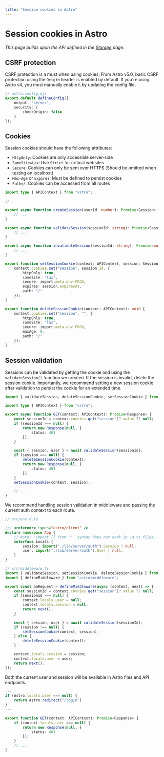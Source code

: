 ```yaml
---
title: "Session cookies in Astro"
---
```


# Session cookies in Astro

_This page builds upon the API defined in the [Storage](/sessions/storage) page._

## CSRF protection

CSRF protection is a must when using cookies. From Astro v5.0, basic CSRF protection using the `Origin` header is enabled by default. If you're using Astro v4, you must manually enable it by updating the config file.

```ts
// astro.config.mjs
export default defineConfig({
	output: "server",
	security: {
		checkOrigin: false
	}
});
```

## Cookies

Session cookies should have the following attributes:

- `HttpOnly`: Cookies are only accessible server-side
- `SameSite=Lax`: Use `Strict` for critical websites
- `Secure`: Cookies can only be sent over HTTPS (Should be omitted when testing on localhost)
- `Max-Age` or `Expires`: Must be defined to persist cookies
- `Path=/`: Cookies can be accessed from all routes

```ts
import type { APIContext } from "astro";

// ...

export async function createSession(userId: number): Promise<Session> {
	// ...
}

export async function validateSession(sessionId: string): Promise<SessionValidationResult> {
	// ...
}

export async function invalidateSession(sessionId: string): Promise<void> {
	// ...
}

export function setSessionCookie(context: APIContext, session: Session): void {
	context.cookies.set("session", session.id, {
		httpOnly: true,
		sameSite: "lax",
		secure: import.meta.env.PROD,
		expires: session.expiresAt,
		path: "/"
	});
}

export function deleteSessionCookie(context: APIContext): void {
	context.cookies.set("session", "", {
		httpOnly: true,
		sameSite: "lax",
		secure: import.meta.env.PROD,
		maxAge: 0,
		path: "/"
	});
}
```

## Session validation

Sessions can be validated by getting the cookie and using the `validateSession()` function we created. If the session is invalid, delete the session cookie. Importantly, we recommend setting a new session cookie after validation to persist the cookie for an extended time.

```ts
import { validateSession, deleteSessionCookie, setSessionCookie } from "$lib/server/auth";

import type { APIContext } from "astro";

export async function GET(context: APIContext): Promise<Response> {
	const sessionId = context.cookies.get("session")?.value ?? null;
	if (sessionId === null) {
		return new Response(null, {
			status: 401
		});
	}

	const { session, user } = await validateSession(sessionId);
	if (session === null) {
		deleteSessionCookie(context);
		return new Response(null, {
			status: 401
		});
	}
	setSessionCookie(context, session);

	// ...
}
```

We recommend handling session validation in middleware and passing the current auth context to each route.

```ts
// src/env.d.ts

/// <reference types="astro/client" />
declare namespace App {
	// Note: 'import {} from ""' syntax does not work in .d.ts files.
	interface Locals {
		session: import("./lib/server/auth").Session | null;
		user: import("./lib/server/auth").User | null;
	}
}
```

```ts
// src/middleware.ts
import { validateSession, setSessionCookie, deleteSessionCookie } from "./lib/server/auth";
import { defineMiddleware } from "astro:middleware";

export const onRequest = defineMiddleware(async (context, next) => {
	const sessionId = context.cookies.get("session")?.value ?? null;
	if (sessionId === null) {
		context.locals.user = null;
		context.locals.session = null;
		return next();
	}

	const { session, user } = await validateSession(sessionId);
	if (session !== null) {
		setSessionCookie(context, session);
	} else {
		deleteSessionCookie(context);
	}

	context.locals.session = session;
	context.locals.user = user;
	return next();
});
```

Both the current user and session will be available in Astro files and API endpoints.

```ts
---
if (Astro.locals.user === null) {
    return Astro.redirect("/login")
}
---
```

```ts
export function GET(context: APIContext): Promise<Response> {
	if (context.locals.user === null) {
		return new Response(null, {
			status: 401
		});
	}
	// ...
}
```
